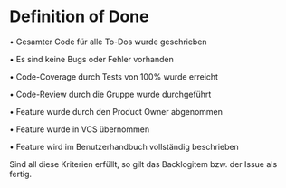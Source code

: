 # Definition of Done
•	Gesamter Code für alle To-Dos wurde geschrieben

•	Es sind keine Bugs oder Fehler vorhanden

•	Code-Coverage durch Tests von 100% wurde erreicht

•	Code-Review durch die Gruppe wurde durchgeführt

•	Feature wurde durch den Product Owner abgenommen

•	Feature wurde in VCS übernommen

•	Feature wird im Benutzerhandbuch vollständig beschrieben

Sind all diese Kriterien erfüllt, so gilt das Backlogitem bzw. der Issue als fertig.
